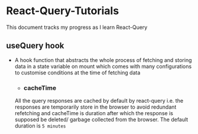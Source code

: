 # React-Query-Tutorials

This document tracks my progress as I learn React-Query



## useQuery hook
 - A hook function that abstracts the whole process of  fetching and storing data in a state variable on mount which comes with many configurations to customise conditions at the time of  fetching  data
   - ### cacheTime
   All the query responses are cached by default by react-query i.e. the responses are temporarily store in the browser to avoid redundant refetching and cacheTime is duration after which the response is supposed be deleted/ garbage collected from the browser. The default duration is `5 minutes`
   
   

